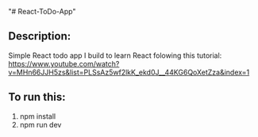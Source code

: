 "# React-ToDo-App"

## Description:

Simple React todo app I build to learn React folowing this tutorial: https://www.youtube.com/watch?v=MHn66JJH5zs&list=PLSsAz5wf2lkK_ekd0J__44KG6QoXetZza&index=1

## To run this:

1. npm install
2. npm run dev
